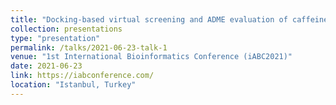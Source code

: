 ```yaml
---
title: "Docking-based virtual screening and ADME evaluation of caffeine-based phytochemicals as inhibitors of Monoamine Oxidase B"
collection: presentations
type: "presentation"
permalink: /talks/2021-06-23-talk-1
venue: "1st International Bioinformatics Conference (iABC2021)"
date: 2021-06-23
link: https://iabconference.com/
location: "Istanbul, Turkey"
---
```

